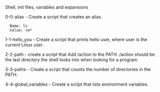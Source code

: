 Shell, init files, variables and expansions

0-0-alias - Create a script that creates an alias.

	  Name: ls
	  Value: rm*


1-1-hello_you - Create a script that prints hello user, where user is the current Linux user.

2-2-path - create a script that Add /action to the PATH. /action should be the last directory the shell looks into when looking for a program.

3-3-paths - Create a script that counts the number of directories in the PATH.

4-4-global_variables - Create a script that lists environment variables.
